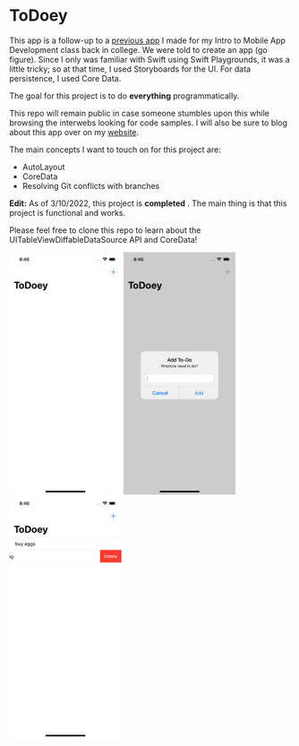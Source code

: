 # ToDoey

This app is a follow-up to a [previous app](https://github.com/landonhughes/HoldThatThought) I made for my Intro to Mobile App Development class back in college. We were told to create an app (go figure).
Since I only was familiar with Swift using Swift Playgrounds, it was a little tricky; so at that time, I used Storyboards for the UI. For data persistence, I used Core Data.

The goal for this project is to do **everything** programmatically.

This repo will remain public in case someone stumbles upon this while browsing the interwebs looking for code samples. I will also be sure to blog about this app over on my [website](https://landonhughes.co).

The main concepts I want to touch on for this project are:

- AutoLayout
- CoreData
- Resolving Git conflicts with branches



**Edit:** As of 3/10/2022, this project is __completed__ .
The main thing is that this project is functional and works.

Please feel free to clone this repo to learn about the UITableViewDiffableDataSource API and CoreData!

<img src="./1.png" alt="First" width="200px" />
<img src="./2.png" alt="First" width="200px" />
<img src="./3.png" alt="First" width="200px" />
